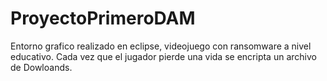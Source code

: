 # ProyectoPrimeroDAM
Entorno grafico realizado en eclipse, videojuego con ransomware a nivel educativo.
Cada vez que el jugador pierde una vida se encripta un archivo de Dowloands.
